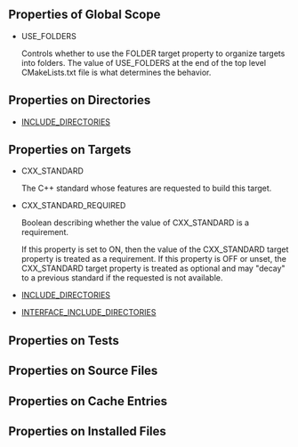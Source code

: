 ## Properties of Global Scope

- USE_FOLDERS

    Controls whether to use the FOLDER target property to organize targets into folders. The value of USE_FOLDERS at the end of the top level CMakeLists.txt file is what determines the behavior.

## Properties on Directories

- [INCLUDE_DIRECTORIES](./cmake-properties/Properties%20on%20Directories/INCLUDE_DIRECTORIES.md)

## Properties on Targets

- CXX_STANDARD

    The C++ standard whose features are requested to build this target.

- CXX_STANDARD_REQUIRED

    Boolean describing whether the value of CXX_STANDARD is a requirement.

    If this property is set to ON, then the value of the CXX_STANDARD target property is treated as a requirement. If this property is OFF or unset, the CXX_STANDARD target property is treated as optional and may "decay" to a previous standard if the requested is not available.

- [INCLUDE_DIRECTORIES](./cmake-properties/Properties%20on%20Targets/INCLUDE_DIRECTORIES.md)

- [INTERFACE_INCLUDE_DIRECTORIES](./cmake-properties/Properties%20on%20Targets/INTERFACE_INCLUDE_DIRECTORIES.md)

## Properties on Tests

## Properties on Source Files

## Properties on Cache Entries

## Properties on Installed Files
